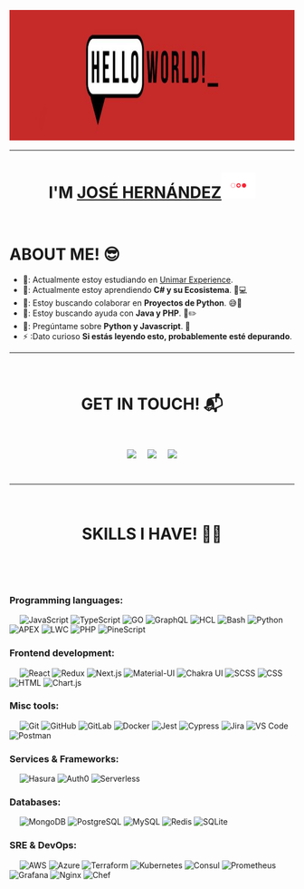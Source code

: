 <p align="center">
    <img src="https://github.com/jozexo/jozexo/blob/main/hello%20world.jpg?raw=true" height="230"/>
  </p>
  <hr>
  <h1 align="center">I'M <a href="https://github.com/jozexo">JOSÉ HERNÁNDEZ<a><img src="https://github.com/jozexo/jozexo/blob/main/red.gif" width="60px"/></h1>
  <Br>
  <h1>ABOUT ME! 😎</h1>
  
  
  - 🔭: Actualmente estoy estudiando en [Unimar Experience](https:/portalunimar.unimar.edu.ve/).
  - 🌱: Actualmente estoy aprendiendo **C# y su Ecosistema**. 🧠💻
  - 🤔: Estoy buscando colaborar en **Proyectos de Python**. 😅🐍
  - 🤝: Estoy buscando ayuda con **Java y PHP**. 📃✏️
  - 💬: Pregúntame sobre **Python y Javascript**. 🐍
  - ⚡ :Dato curioso **Si estás leyendo esto, probablemente esté depurando**.

  <hr>
  <Br>
  <h1 align="center">GET IN TOUCH! 📬</h1>
  <Br>
  <p align="center">
  <a href="https://www.linkedin.com/in/jos%C3%A9-hern%C3%A1ndez-720476287" target="blank"><img align="center" src="https://img.shields.io/badge/Jos%C3%A9%20Hern%C3%A1ndez-brightgreen?style=for-the-badge&logo=LinkedIn&logoColor=white&logoSize=auto&labelColor=blue&color=blue" /></a></a> &nbsp;&nbsp;&nbsp; <a href="mailto:josegollitohernandezr@gmail.com" target="blank"><img align="center" src="https://img.shields.io/badge/josegollitohernandezr%40gmail.com-badge?style=for-the-badge&logo=Gmail&logoColor=white&color=red" /></a> &nbsp;&nbsp;&nbsp; <a href="https://www.github.com/jozexo" target="blank"><img align="center" src="https://img.shields.io/badge/Jozexo-badge?style=for-the-badge&logo=Github&logoColor=white&color=black" /></a>
  </p>

  <Br>
    <hr>
    <Br>
    <h1 align="center">SKILLS I HAVE! 🤸‍♂</h1>
    <Br>
    
&emsp;

### Programming languages:
&emsp;
![JavaScript](https://img.shields.io/badge/-JavaScript-000?&logo=JavaScript)
![TypeScript](https://img.shields.io/badge/-TypeScript-000?&logo=TypeScript&logoColor=007ACC)
![GO](https://img.shields.io/badge/-GO-000?&logo=Go)
![GraphQL](https://img.shields.io/badge/-GraphQL-000?&logo=GraphQL)
![HCL](https://img.shields.io/badge/-HCL-000?&logo=HCL)
![Bash](https://img.shields.io/badge/-Bash-000?&logo=GNU-Bash)
![Python](https://img.shields.io/badge/-Python-000?&logo=Python)
![APEX](https://img.shields.io/badge/-APEX-000?&logo=Salesforce)
![LWC](https://img.shields.io/badge/-LWC-000?&logo=Salesforce)
![PHP](https://img.shields.io/badge/-PHP-000?&logo=PHP)
![PineScript](https://img.shields.io/badge/-PineScript-000?&logo=TradingView)
### Frontend development:
&emsp;
![React](https://img.shields.io/badge/-React-000?&logo=React)
![Redux](https://img.shields.io/badge/-Redux-000?&logo=Redux)
![Next.js](https://img.shields.io/badge/-Next.js-000?&logo=Next.js)
![Material-UI](https://img.shields.io/badge/-Material--UI-000?&logo=Material-UI)
![Chakra UI](https://img.shields.io/badge/-Chakra%20UI-000?&logo=Chakra-UI)
![SCSS](https://img.shields.io/badge/-SCSS-000?&logo=Sass)
![CSS](https://img.shields.io/badge/-CSS-000?&logo=CSS3)
![HTML](https://img.shields.io/badge/-HTML-000?&logo=HTML5)
![Chart.js](https://img.shields.io/badge/-Chart.js-000?&logo=Chart.js)
### Misc tools:
&emsp;
![Git](https://img.shields.io/badge/-Git-000?&logo=Git)
![GitHub](https://img.shields.io/badge/-GitHub-000?&logo=GitHub)
![GitLab](https://img.shields.io/badge/-GitLab-000?&logo=GitLab)
![Docker](https://img.shields.io/badge/-Docker-000?&logo=Docker)
![Jest](https://img.shields.io/badge/-Jest-000?&logo=Jest)
![Cypress](https://img.shields.io/badge/-Cypress-000?&logo=Cypress)
![Jira](https://img.shields.io/badge/-Jira-000?&logo=Jira)
![VS Code](https://img.shields.io/badge/-VS%20Code-000?&logo=Visual-Studio-Code)
![Postman](https://img.shields.io/badge/-Postman-000?&logo=Postman)

### Services & Frameworks: 
&emsp;
![Hasura](https://img.shields.io/badge/-Hasura-000?&logo=Hasura)
![Auth0](https://img.shields.io/badge/-Auth0-000?&logo=Auth0)
![Serverless](https://img.shields.io/badge/-Serverless-000?&logo=Serverless)


### Databases:
&emsp;
![MongoDB](https://img.shields.io/badge/-MongoDB-000?&logo=MongoDB)
![PostgreSQL](https://img.shields.io/badge/-PostgreSQL-000?&logo=PostgreSQL)
![MySQL](https://img.shields.io/badge/-MySQL-000?&logo=MySQL)
![Redis](https://img.shields.io/badge/-Redis-000?&logo=Redis)
![SQLite](https://img.shields.io/badge/-SQLite-000?&logo=SQLite)

### SRE & DevOps:
&emsp;
![AWS](https://img.shields.io/badge/-AWS-000?&logo=Amazon-AWS)
![Azure](https://img.shields.io/badge/-Azure-000?&logo=Microsoft-Azure)
![Terraform](https://img.shields.io/badge/-Terraform-000?&logo=Terraform)
![Kubernetes](https://img.shields.io/badge/-Kubernetes-000?&logo=Kubernetes)
![Consul](https://img.shields.io/badge/-Consul-000?&logo=Consul)
![Prometheus](https://img.shields.io/badge/-Prometheus-000?&logo=Prometheus)
![Grafana](https://img.shields.io/badge/-Grafana-000?&logo=Grafana)
![Nginx](https://img.shields.io/badge/-Nginx-000?&logo=Nginx)
![Chef](https://img.shields.io/badge/-Chef-000?&logo=Chef)


&emsp;